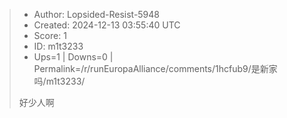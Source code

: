 > - Author: Lopsided-Resist-5948
> - Created: 2024-12-13 03:55:40 UTC
> - Score: 1
> - ID: m1t3233
> - Ups=1 | Downs=0 | Permalink=/r/runEuropaAlliance/comments/1hcfub9/是新家吗/m1t3233/
>
> 好少人啊
